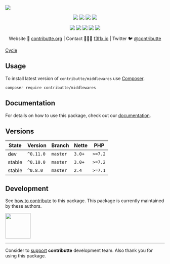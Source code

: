 ![](https://heatbadger.now.sh/github/readme/contributte/middlewares/)

<p align=center>
  <a href="https://github.com/contributte/middlewares/actions"><img src="https://badgen.net/github/checks/contributte/middlewares/master?middlewares=300"></a>
  <a href="https://coveralls.io/r/contributte/middlewares"><img src="https://badgen.net/coveralls/c/github/contributte/middlewares?middlewares=300"></a>
  <a href="https://packagist.org/packages/contributte/middlewares"><img src="https://badgen.net/packagist/dm/contributte/middlewares"></a>
  <a href="https://packagist.org/packages/contributte/middlewares"><img src="https://badgen.net/packagist/v/contributte/middlewares"></a>
</p>
<p align=center>
  <a href="https://packagist.org/packages/contributte/middlewares"><img src="https://badgen.net/packagist/php/contributte/middlewares"></a>
  <a href="https://github.com/contributte/middlewares"><img src="https://badgen.net/github/license/contributte/middlewares"></a>
  <a href="https://bit.ly/ctteg"><img src="https://badgen.net/badge/support/gitter/cyan"></a>
  <a href="https://bit.ly/cttfo"><img src="https://badgen.net/badge/support/forum/yellow"></a>
  <a href="https://contributte.org/partners.html"><img src="https://badgen.net/badge/sponsor/donations/F96854"></a>
</p>

<p align=center>
Website 🚀 <a href="https://contributte.org">contributte.org</a> | Contact 👨🏻‍💻 <a href="https://f3l1x.io">f3l1x.io</a> | Twitter 🐦 <a href="https://twitter.com/contributte">@contributte</a>
</p>

[Cycle](https://raw.githubusercontent.com/contributte/middlewares/master/.docs/assets/cycle.png)

## Usage

To install latest version of `contributte/middlewares` use [Composer](https://getcomposer.com).

```
composer require contributte/middlewares
```

## Documentation

For details on how to use this package, check out our [documentation](.docs).

## Versions

| State  | Version      | Branch   | Nette  | PHP     |
|--------|--------------|----------|--------|---------|
| dev    | `^0.11.0`    | `master` | `3.0+` | `>=7.2` |
| stable | `^0.10.0`    | `master` | `3.0+` | `>=7.2` |
| stable | `^0.8.0`     | `master` | `2.4`  | `>=7.1` |

## Development

See [how to contribute](https://contributte.org) to this package. This package is currently maintained by these authors.

<a href="https://github.com/f3l1x">
    <img width="80" height="80" src="https://avatars2.githubusercontent.com/u/538058?v=3&s=80">
</a>

-----

Consider to [support](https://contributte.com/partners) **contributte** development team.
Also thank you for using this package.

